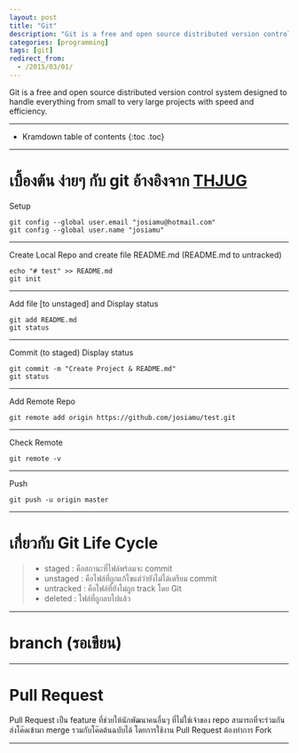 ```yaml
---
layout: post
title: "Git"
description: "Git is a free and open source distributed version control system"
categories: [programming]
tags: [git]
redirect_from:
  - /2015/03/01/
---
```


Git is a free and open source distributed version control system designed to handle everything from small to very large projects with speed and efficiency.

---

* Kramdown table of contents
{:toc .toc}

---

# เบื้องต้น ง่ายๆ กับ git อ้างอิงจาก [THJUG](https://www.facebook.com/notes/thjug/git-introduction/854888484528822)

Setup
~~~
git config --global user.email "josiamu@hotmail.com"
git config --global user.name "josiamu"
~~~

---

Create Local Repo and create file README.md (README.md to untracked)
~~~
echo "# test" >> README.md
git init
~~~

---

Add file [to unstaged] and Display status
~~~
git add README.md  
git status
~~~

---

Commit (to staged) Display status 
~~~
git commit -m "Create Project & README.md"
git status
~~~

---

Add Remote Repo
~~~
git remote add origin https://github.com/josiamu/test.git
~~~

---

Check Remote
~~~
git remote -v
~~~

---

Push
~~~
git push -u origin master
~~~

---

# เกี่ยวกับ Git Life Cycle

> * staged : คือสถานะที่ไฟล์พร้อมจะ commit
> * unstaged : คือไฟล์ที่ถูกแก้ไขแต่ว่ายังไม่ได้เตรียม commit
> * untracked : คือไฟล์ที่ยังไม่ถูก track โดย Git
> * deleted : ไฟล์ที่ถูกลบไปแล้ว

---

# branch (รอเขียน)

---

# Pull Request

Pull Request เป็น feature ที่ช่วยให้นักพัฒนาคนอื่นๆ ที่ไม่ใช่เจ้าของ repo สามารถที่จะร่วมกันส่งโค๊ดเข้ามา merge รวมกับโค๊ดต้นฉบับได้ โดยการใช้งาน Pull Request ต้องทำการ Fork

---